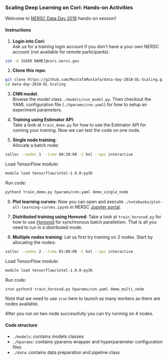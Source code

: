 ### Scaling Deep Learning on Cori: Hands-on Activities
Welcome to [NERSC Data Day 2018](https://www.nersc.gov/users/training/data-day/data-day-2018/) hands-on session!  

#### Instructions
1. **Login into Cori:**  
Ask us for a training login account if you don't have a your own NERSC account (not available for remote participants).  
```bash
ssh -A [USER NAME]@cori.nersc.gov
```

2. **Clone this repo**:  
```bash
git clone https://github.com/MustafaMustafa/data-day-2018-DL-Scaling.git
cd data-day-2018-DL-Scaling
```

3. **CNN model**:  
Browse the model class `./models/cnn_model.py`. Then checkout the YAML configuration file (`./hparams/cnn.yaml`) for how to setup an experiment parameters.  

4. **Training using Estimator API**:  
Take a look at `train_demo.py` for how to use the Estimator API for running your training. Now we can test the code on one node.

5. **Single node training**:  
Allocate a batch node:
```bash
salloc --nodes 1 --time 00:30:00 -C knl --qos interactive
```
  
Load TensorFlow module:  
```bash
module load tensorflow/intel-1.9.0-py36
```
  
Run code:  
```bash
python3 train_demo.py hparams/cnn.yaml demo_single_node
```
6. **Plot learning curves:**
Now you can open and execute `./notebooks/plot-all-learning-curves.ipynb` in NERSC [Jupyter portal](http://jupyter-dev.nersc.gov).  

7. **Distributed training using Horovod**:
Take a look at `train_horovod.py` for how to use [Horovod](https://github.com/uber/horovod) for synchronous batch parallelism. That is all you need to run in a distributed mode.  

8. **Multiple nodes training**:
Let us first try training on 2 nodes. Start by allocating the nodes:
```bash
salloc --nodes 2 --time 01:00:00 -C knl --qos interactive
```
  
Load TensorFlow module:  
```bash
module load tensorflow/intel-1.9.0-py36
```
  
Run code:  
```bash
srun python3 train_horovod.py hparams/cnn.yaml demo_multi_node
```
Note that we need to use `srun` here to launch as many workers as there are nodes available.  

After you run on two node successfully you can try running on 4 nodes.

#### Code structure
- `./models`: contains models classes  
- `./hparams`: contains yparams wrapper and hyperparameter configuration files  
- `./data`: contains data preparation and pipeline class  
